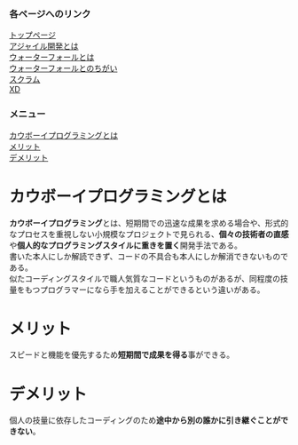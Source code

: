 ### 各ページへのリンク
[トップページ](index.md)  
[アジャイル開発とは](.md)  
[ウォーターフォールとは](index#3.md)  
[ウォーターフォールとのちがい](.md)  
[スクラム](scrm.md)  
[XD](xd.md)  

### メニュー
[カウボーイプログラミングとは](#カウボーイプログラミングとは)  
[メリット](#メリット)  
[デメリット](#デメリット)

# カウボーイプログラミングとは
**カウボーイプログラミング**とは、短期間での迅速な成果を求める場合や、形式的なプロセスを重視しない小規模なプロジェクトで見られる、**個々の技術者の直感**や**個人的なプログラミングスタイルに重きを置く**開発手法である。  
書いた本人にしか解読できず、コードの不具合も本人にしか解消できないものである。  
似たコーディングスタイルで職人気質なコードというものがあるが、同程度の技量をもつプログラマーになら手を加えることができるという違いがある。

# メリット
スピードと機能を優先するため**短期間で成果を得る**事ができる。

# デメリット
個人の技量に依存したコーディングのため**途中から別の誰かに引き継ぐことができない**。
